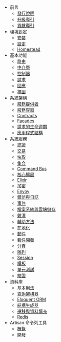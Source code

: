 - 前言
    - [發行說明](/docs/5.0/releases)
    - [升級導引](/docs/5.0/upgrade)
    - [貢獻導引](/docs/5.0/contributions)
- 環境設定
    - [安裝](/docs/5.0/installation)
    - [設定](/docs/5.0/configuration)
    - [Homestead](/docs/5.0/homestead)
- 基本功能
    - [路由](/docs/5.0/routing)
    - [中介層](/docs/5.0/middleware)
    - [控制器](/docs/5.0/controllers)
    - [請求](/docs/5.0/requests)
    - [回應](/docs/5.0/responses)
    - [視圖](/docs/5.0/views)
- 系統架構
    - [服務提供者](/docs/5.0/providers)
    - [服務容器](/docs/5.0/container)
    - [Contracts](/docs/5.0/contracts)
    - [Facades](/docs/5.0/facades)
    - [請求的生命週期](/docs/5.0/lifecycle)
    - [應用程式結構](/docs/5.0/structure)
- 系統服務
    - [認證](/docs/5.0/authentication)
    - [交易](/docs/5.0/billing)
    - [快取](/docs/5.0/cache)
    - [集合](/docs/5.0/collections)
    - [Command Bus](/docs/5.0/bus)
    - [核心擴展](/docs/5.0/extending)
    - [Elixir](/docs/5.0/elixir)
    - [加密](/docs/5.0/encryption)
    - [Envoy](/docs/5.0/envoy)
    - [錯誤與日誌](/docs/5.0/errors)
    - [事件](/docs/5.0/events)
    - [檔案系統與雲端儲存](/docs/5.0/filesystem)
    - [雜湊](/docs/5.0/hashing)
    - [輔助方法](/docs/5.0/helpers)
    - [在地化](/docs/5.0/localization)
    - [郵件](/docs/5.0/mail)
    - [套件開發](/docs/5.0/packages)
    - [分頁](/docs/5.0/pagination)
    - [隊列](/docs/5.0/queues)
    - [Session](/docs/5.0/session)
    - [模板](/docs/5.0/templates)
    - [單元測試](/docs/5.0/testing)
    - [驗證](/docs/5.0/validation)
- 資料庫
    - [基本用法](/docs/5.0/database)
    - [查詢架構器](/docs/5.0/queries)
    - [Eloquent ORM](/docs/5.0/eloquent)
    - [結構生成器](/docs/5.0/schema)
    - [遷移與資料填充](/docs/5.0/migrations)
    - [Redis](/docs/5.0/redis)
- Artisan 命令列工具
    - [概覽](/docs/5.0/artisan)
    - [開發](/docs/5.0/commands)

